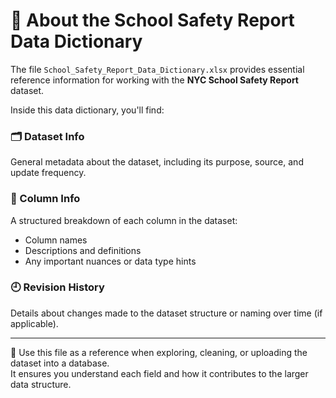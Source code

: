 # 📘 About the School Safety Report Data Dictionary

The file `School_Safety_Report_Data_Dictionary.xlsx` provides essential reference information for working with the **NYC School Safety Report** dataset.

Inside this data dictionary, you'll find:

### 🗂 Dataset Info
General metadata about the dataset, including its purpose, source, and update frequency.

### 📑 Column Info
A structured breakdown of each column in the dataset:
- Column names
- Descriptions and definitions
- Any important nuances or data type hints

### 🕘 Revision History
Details about changes made to the dataset structure or naming over time (if applicable).

---

📌 Use this file as a reference when exploring, cleaning, or uploading the dataset into a database.  
It ensures you understand each field and how it contributes to the larger data structure.


